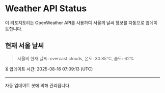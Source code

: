 
# Weather API Status

이 리포지토리는 OpenWeather API를 사용하여 서울의 날씨 정보를 자동으로 업데이트합니다.

## 현재 서울 날씨
> 서울의 현재 날씨: overcast clouds, 온도: 30.85°C, 습도: 62%

⏳ 업데이트 시간: 2025-08-16 07:09:13 (UTC)

---
자동 업데이트 봇에 의해 관리됩니다.
